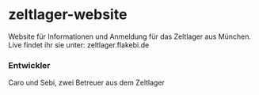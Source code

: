 # zeltlager-website
Website für Informationen und Anmeldung für das Zeltlager aus München.
Live findet ihr sie unter: zeltlager.flakebi.de


### Entwickler
Caro und Sebi, zwei Betreuer aus dem Zeltlager
